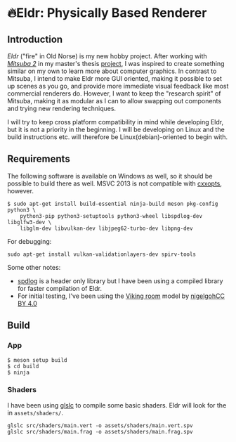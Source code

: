 # 🔥Eldr: Physically Based Renderer
## Introduction
_Eldr_ ("fire" in Old Norse) is my new hobby project. After working with
[_Mitsuba 2_](https://github.com/mitsuba-renderer/mitsuba2) in my master's
thesis [project](https://github.com/nwjnilsson/PPG-quadtree-reconstruction),
I was inspired to create something similar on my own to learn more about
computer graphics. In contrast to Mitsuba, I intend to make Eldr more GUI
oriented, making it possible to set up scenes as you go, and provide more
immediate visual feedback like most commercial renderers do. However, I want to
keep the "research spirit" of Mitsuba, making it as modular as I can to allow
swapping out components and trying new rendering techniques.

I will try to keep cross platform compatibility in mind while developing Eldr,
but it is not a priority in the beginning. I will be developing on Linux and the
build instructions etc. will therefore be Linux(debian)-oriented to begin with.

## Requirements
The following software is available on Windows as well, so it should be possible
to build there as well. MSVC 2013 is not compatible with
[cxxopts](https://github.com/jarro2783/cxxopts#requirements), however.
```
$ sudo apt-get install build-essential ninja-build meson pkg-config python3 \
    python3-pip python3-setuptools python3-wheel libspdlog-dev libglfw3-dev \
    libglm-dev libvulkan-dev libjpeg62-turbo-dev libpng-dev
```
For debugging:
```
sudo apt-get install vulkan-validationlayers-dev spirv-tools
```

Some other notes:
- [spdlog](https://github.com/gabime/spdlog/tree/v1.13.0) is a header only
library but I have been using a compiled library for faster compilation of Eldr.
- For initial testing, I've been using the [Viking room](https://sketchfab.com/3d-models/viking-room-a49f1b8e4f5c4ecf9e1fe7d81915ad38)
model by [nigelgoh](https://sketchfab.com/nigelgoh)[CC BY 4.0](https://web.archive.org/web/20200428202538/https://sketchfab.com/3d-models/viking-room-a49f1b8e4f5c4ecf9e1fe7d81915ad38)


## Build
### App
```
$ meson setup build
$ cd build
$ ninja
```
### Shaders
I have been using [glslc](https://github.com/google/shaderc) to compile some
basic shaders. Eldr will look for the in `assets/shaders/`.
```
glslc src/shaders/main.vert -o assets/shaders/main.vert.spv
glslc src/shaders/main.frag -o assets/shaders/main.frag.spv
```
